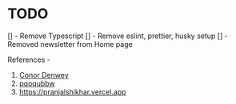 # TODO

[] - Remove Typescript
[] - Remove eslint, prettier, husky setup
[] - Removed newsletter from Home page

References -

1. [Conor Denwey](https://www.conordewey.com)
2. [pqoqubbw](https://pqoqubbw.dev)
3. <https://pranjalshikhar.vercel.app>
